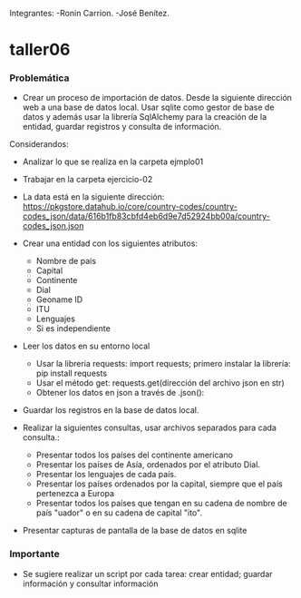 Integrantes: 
-Ronin Carrion.
-José Benítez.


# taller06

### Problemática

* Crear un proceso de importación de datos. Desde la siguiente dirección web a una base de datos local. Usar sqlite como gestor de base de datos y además usar la librería SqlAlchemy para la creación de la entidad, guardar registros y consulta de información.

Considerandos:
* Analizar lo que se realiza en la carpeta ejmplo01
* Trabajar en la carpeta ejercicio-02
* La data está en la siguiente dirección: https://pkgstore.datahub.io/core/country-codes/country-codes_json/data/616b1fb83cbfd4eb6d9e7d52924bb00a/country-codes_json.json

* Crear una entidad con los siguientes atributos:
	* Nombre de pais
	* Capital
	* Continente
	* Dial
	* Geoname ID
	* ITU
	* Lenguajes
	* Si es independiente

* Leer los datos en su entorno local
	* Usar la libreria requests: import requests; primero instalar la librería: pip install requests
	* Usar el método get: requests.get(dirección del archivo json en str)
	* Obtener los datos en json a través de .json():  

* Guardar los registros en la base de datos local.
* Realizar la siguientes consultas, usar archivos separados para cada consulta.:
	* Presentar todos los países del continente americano
	* Presentar los países de Asía, ordenados por el atributo Dial.
	* Presentar los lenguajes de cada país.
	* Presentar los países ordenados por la capital, siempre que el país pertenezca a Europa
	* Presentar todos los países que tengan en su cadena de nombre de país "uador" o en su cadena de capital "ito".

* Presentar capturas de pantalla de la base de datos en sqlite

### Importante
* Se sugiere realizar un script por cada tarea: crear entidad; guardar información y consultar información
